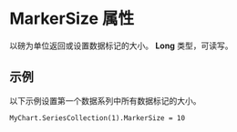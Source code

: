 
# MarkerSize 属性

以磅为单位返回或设置数据标记的大小。 **Long** 类型，可读写。


## 示例

以下示例设置第一个数据系列中所有数据标记的大小。


```
MyChart.SeriesCollection(1).MarkerSize = 10
```

